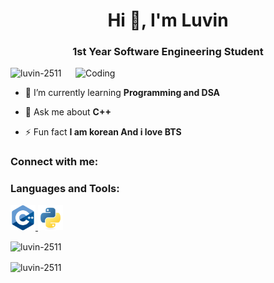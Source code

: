 <h1 align="center">Hi 👋, I'm Luvin</h1>
<h3 align="center">1st Year Software Engineering Student</h3>
<img align="right" alt="Coding" width="400" src="https://d11a6trkgmumsb.cloudfront.net/original/3X/6/2/62ddc37a5edbefc3abb90c7c71122a83915157aa.gif">


<p align="left"> <img src="https://komarev.com/ghpvc/?username=luvin-2511&label=Profile%20views&color=0e75b6&style=flat" alt="luvin-2511" /> </p>

- 🌱 I’m currently learning **Programming and DSA**

- 💬 Ask me about **C++**

- ⚡ Fun fact **I am korean And i love BTS**

<h3 align="left">Connect with me:</h3>
<p align="left">
</p>

<h3 align="left">Languages and Tools:</h3>
<p align="left"> <a href="https://www.w3schools.com/cpp/" target="_blank" rel="noreferrer"> <img src="https://raw.githubusercontent.com/devicons/devicon/master/icons/cplusplus/cplusplus-original.svg" alt="cplusplus" width="40" height="40"/> </a> <a href="https://www.python.org" target="_blank" rel="noreferrer"> <img src="https://raw.githubusercontent.com/devicons/devicon/master/icons/python/python-original.svg" alt="python" width="40" height="40"/> </a> </p>

<p><img align="center" src="https://github-readme-stats.vercel.app/api/top-langs?username=luvin-2511&show_icons=true&locale=en&layout=compact" alt="luvin-2511" /></p>

<p><img align="center" src="https://github-readme-streak-stats.herokuapp.com/?user=luvin-2511&" alt="luvin-2511" /></p>
